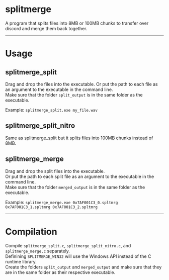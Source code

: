 # splitmerge
A program that splits files into 8MB or 100MB chunks to transfer over discord and merge them back together.

----

# Usage
## splitmerge_split
Drag and drop the files into the executable. 
Or put the path to each file as an argument to the executable in the command line.  
Make sure that the folder `split_output` is in the same folder as the executable.  
  
Example: `splitmerge_split.exe my_file.wav`

## splitmerge_split_nitro
Same as splitmerge_split but it splits files into 100MB chunks instead of 8MB.

## splitmerge_merge
Drag and drop the split files into the executable.  
Or put the path to each split file as an argument to the executable in the command line.  
Make sure that the folder `merged_output` is in the same folder as the executable.  
  
Example: `splitmerge_merge.exe 0x7AF001C3_0.spltmrg 0x7AF001C3_1.spltmrg 0x7AF001C3_2.spltmrg`

----

# Compilation
Compile `splitmerge_split.c`, `splitmerge_split_nitro.c`, and `splitmerge_merge.c` separately.  
Definining `SPLITMERGE_WIN32` will use the Windows API instead of the C runtime library.  
Create the folders `split_output` and `merged_output` and make sure that they are in the same folder as their respective executable.
